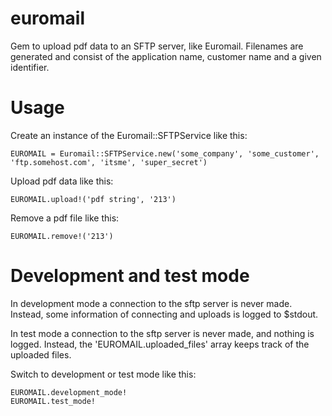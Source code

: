 euromail
========

Gem to upload pdf data to an SFTP server, like Euromail. Filenames are generated
and consist of the application name, customer name and a given identifier.

Usage
=====

Create an instance of the Euromail::SFTPService like this:

```EUROMAIL = Euromail::SFTPService.new('some_company', 'some_customer', 'ftp.somehost.com', 'itsme', 'super_secret')```

Upload pdf data like this:

```EUROMAIL.upload!('pdf string', '213')```

Remove a pdf file like this:

```EUROMAIL.remove!('213')```

Development and test mode
=========================

In development mode a connection to the sftp server is never made. Instead, some information of connecting and
uploads is logged to $stdout.

In test mode a connection to the sftp server is never made, and nothing is logged. Instead, the 'EUROMAIL.uploaded_files'
array keeps track of the uploaded files.

Switch to development or test mode like this:

```
EUROMAIL.development_mode!
EUROMAIL.test_mode!
```

